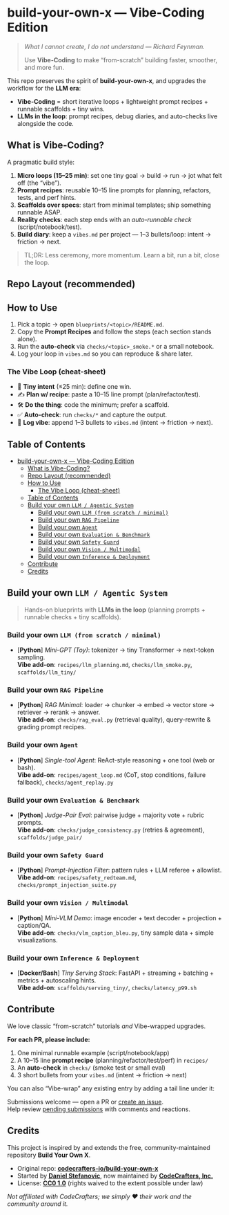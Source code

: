 # build-your-own-x — Vibe-Coding Edition

> *What I cannot create, I do not understand — Richard Feynman.* 
>  
> Use **Vibe-Coding** to make “from-scratch” building faster, smoother, and more fun.

This repo preserves the spirit of **build-your-own-x**, and upgrades the workflow for the **LLM era**:
- **Vibe-Coding** = short iterative loops + lightweight prompt recipes + runnable scaffolds + tiny wins.
- **LLMs in the loop**: prompt recipes, debug diaries, and auto-checks live alongside the code.

## What is Vibe-Coding?
A pragmatic build style:
1. **Micro loops (15–25 min)**: set one tiny goal → build → run → jot what felt off (the “vibe”).  
2. **Prompt recipes**: reusable 10–15 line prompts for planning, refactors, tests, and perf hints.  
3. **Scaffolds over specs**: start from minimal templates; ship something runnable ASAP.  
4. **Reality checks**: each step ends with an *auto-runnable check* (script/notebook/test).  
5. **Build diary**: keep a `vibes.md` per project — 1–3 bullets/loop: intent → friction → next.

> TL;DR: Less ceremony, more momentum. Learn a bit, run a bit, close the loop.

## Repo Layout (recommended)


## How to Use
1. Pick a topic → open `blueprints/<topic>/README.md`.  
2. Copy the **Prompt Recipes** and follow the steps (each section stands alone).  
3. Run the **auto-check** via `checks/<topic>_smoke.*` or a small notebook.  
4. Log your loop in `vibes.md` so you can reproduce & share later.

### The Vibe Loop (cheat-sheet)
- 🎯 **Tiny intent** (≤25 min): define one win.  
- ✍️ **Plan w/ recipe**: paste a 10–15 line prompt (plan/refactor/test).  
- 🛠️ **Do the thing**: code the minimum; prefer a scaffold.  
- ✅ **Auto-check**: run `checks/*` and capture the output.  
- 📝 **Log vibe**: append 1–3 bullets to `vibes.md` (intent → friction → next).

## Table of Contents
- [build-your-own-x — Vibe-Coding Edition](#build-your-own-x--vibe-coding-edition)
  - [What is Vibe-Coding?](#what-is-vibe-coding)
  - [Repo Layout (recommended)](#repo-layout-recommended)
  - [How to Use](#how-to-use)
    - [The Vibe Loop (cheat-sheet)](#the-vibe-loop-cheat-sheet)
  - [Table of Contents](#table-of-contents)
  - [Build your own `LLM / Agentic System`](#build-your-own-llm--agentic-system)
    - [Build your own `LLM (from scratch / minimal)`](#build-your-own-llm-from-scratch--minimal)
    - [Build your own `RAG Pipeline`](#build-your-own-rag-pipeline)
    - [Build your own `Agent`](#build-your-own-agent)
    - [Build your own `Evaluation & Benchmark`](#build-your-own-evaluation--benchmark)
    - [Build your own `Safety Guard`](#build-your-own-safety-guard)
    - [Build your own `Vision / Multimodal`](#build-your-own-vision--multimodal)
    - [Build your own `Inference & Deployment`](#build-your-own-inference--deployment)
  - [Contribute](#contribute)
  - [Credits](#credits)

## Build your own `LLM / Agentic System`

> Hands-on blueprints with **LLMs in the loop** (planning prompts + runnable checks + tiny scaffolds).

### Build your own `LLM (from scratch / minimal)`
* [**Python**] _Mini-GPT (Toy)_: tokenizer → tiny Transformer → next-token sampling.  
  **Vibe add-on**: `recipes/llm_planning.md`, `checks/llm_smoke.py`, `scaffolds/llm_tiny/`

### Build your own `RAG Pipeline`
* [**Python**] _RAG Minimal_: loader → chunker → embed → vector store → retriever → rerank → answer.  
  **Vibe add-on**: `checks/rag_eval.py` (retrieval quality), query-rewrite & grading prompt recipes.

### Build your own `Agent`
* [**Python**] _Single-tool Agent_: ReAct-style reasoning + one tool (web or bash).  
  **Vibe add-on**: `recipes/agent_loop.md` (CoT, stop conditions, failure fallback), `checks/agent_replay.py`

### Build your own `Evaluation & Benchmark`
* [**Python**] _Judge-Pair Eval_: pairwise judge + majority vote + rubric prompts.  
  **Vibe add-on**: `checks/judge_consistency.py` (retries & agreement), `scaffolds/judge_pair/`

### Build your own `Safety Guard`
* [**Python**] _Prompt-Injection Filter_: pattern rules + LLM referee + allowlist.  
  **Vibe add-on**: `recipes/safety_redteam.md`, `checks/prompt_injection_suite.py`

### Build your own `Vision / Multimodal`
* [**Python**] _Mini-VLM Demo_: image encoder + text decoder + projection + caption/QA.  
  **Vibe add-on**: `checks/vlm_caption_bleu.py`, tiny sample data + simple visualizations.

### Build your own `Inference & Deployment`
* [**Docker/Bash**] _Tiny Serving Stack_: FastAPI + streaming + batching + metrics + autoscaling hints.  
  **Vibe add-on**: `scaffolds/serving_tiny/`, `checks/latency_p99.sh`

## Contribute

We love classic “from-scratch” tutorials *and* Vibe-wrapped upgrades.

**For each PR, please include:**
1) One minimal runnable example (script/notebook/app)  
2) A 10–15 line **prompt recipe** (planning/refactor/test/perf) in `recipes/`  
3) An **auto-check** in `checks/` (smoke test or small eval)  
4) 3 short bullets from your `vibes.md` (intent → friction → next)

You can also “Vibe-wrap” any existing entry by adding a tail line under it:


Submissions welcome — open a PR or [create an issue](https://github.com/codecrafters-io/build-your-own-x/issues/new).  
Help review [pending submissions](https://github.com/codecrafters-io/build-your-own-x/issues) with comments and reactions.

## Credits

This project is inspired by and extends the free, community-maintained repository **Build Your Own X**.

- Original repo: **[codecrafters-io/build-your-own-x](https://github.com/codecrafters-io/build-your-own-x)**
- Started by **[Daniel Stefanovic](https://github.com/danistefanovic)**, now maintained by **[CodeCrafters, Inc.](https://codecrafters.io)**
- License: **[CC0 1.0](https://creativecommons.org/publicdomain/zero/1.0/)** (rights waived to the extent possible under law)

*Not affiliated with CodeCrafters; we simply ❤️ their work and the community around it.*

